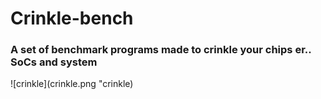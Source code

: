 # Crinkle-bench
### A set of benchmark programs made to crinkle your chips er.. SoCs and system
![crinkle](crinkle.png "crinkle)
